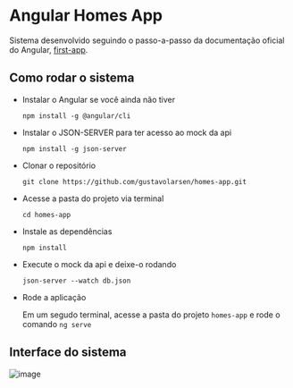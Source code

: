 # Angular Homes App

Sistema desenvolvido seguindo o passo-a-passo da documentação oficial do Angular, [first-app](https://angular.dev/tutorials/first-app). 

## Como rodar o sistema

- Instalar o Angular se você ainda não tiver

  `npm install -g @angular/cli`

- Instalar o JSON-SERVER para ter acesso ao mock da api

  `npm install -g json-server`

- Clonar o repositório

  `git clone https://github.com/gustavolarsen/homes-app.git`

- Acesse a pasta do projeto via terminal

  `cd homes-app`

- Instale as dependências

  `npm install`

- Execute o mock da api e deixe-o rodando

  `json-server --watch db.json`

- Rode a aplicação

  Em um segudo terminal, acesse a pasta do projeto `homes-app` e rode o comando `ng serve`

## Interface do sistema

![image](https://github.com/gustavolarsen/homes-app/assets/55494775/d54071a1-4f0d-4fc5-955c-63571b31bb0a)
